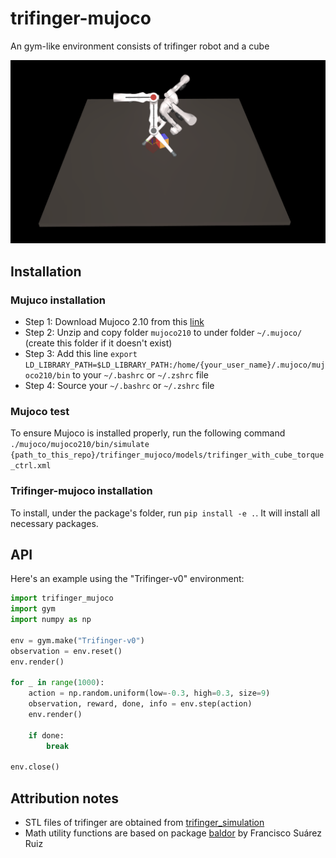 # trifinger-mujoco
An gym-like environment consists of trifinger robot and a cube

![Screenshots of different (Tri)Finger robots in simulation](docs/images/trifinger.png)

## Installation

### Mujuco installation

- Step 1: Download Mujoco 2.10 from this [link](https://github.com/deepmind/mujoco/releases/download/2.1.0/mujoco210-linux-x86_64.tar.gz)
- Step 2: Unzip and copy folder `mujoco210` to under folder `~/.mujoco/` (create this folder if it doesn't exist)
- Step 3: Add this line `export LD_LIBRARY_PATH=$LD_LIBRARY_PATH:/home/{your_user_name}/.mujoco/mujoco210/bin` to your `~/.bashrc` or `~/.zshrc` file
- Step 4: Source your `~/.bashrc` or `~/.zshrc` file

### Mujoco test
To ensure Mujoco is installed properly, run the following command 
`./mujoco/mujoco210/bin/simulate {path_to_this_repo}/trifinger_mujoco/models/trifinger_with_cube_torque_ctrl.xml`

### Trifinger-mujoco installation
To install, under the package's folder, run `pip install -e .`. It will install all necessary packages.

## API

Here's an example using the "Trifinger-v0" environment:

```python
import trifinger_mujoco
import gym
import numpy as np

env = gym.make("Trifinger-v0")
observation = env.reset()
env.render()

for _ in range(1000):
    action = np.random.uniform(low=-0.3, high=0.3, size=9)
    observation, reward, done, info = env.step(action)
    env.render()

    if done:
        break

env.close()
```

## Attribution notes

- STL files of trifinger are obtained from [trifinger_simulation](https://github.com/open-dynamic-robot-initiative/trifinger_simulation)
- Math utility functions are based on package [baldor](https://github.com/crigroup/baldor) by Francisco Suárez Ruiz
